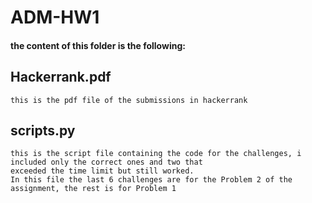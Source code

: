 # ADM-HW1

#### the content of this folder is the following:

## Hackerrank.pdf  
    this is the pdf file of the submissions in hackerrank
## scripts.py
    this is the script file containing the code for the challenges, i included only the correct ones and two that 
    exceeded the time limit but still worked.
    In this file the last 6 challenges are for the Problem 2 of the assignment, the rest is for Problem 1
